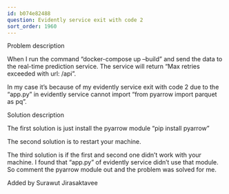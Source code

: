 ```yaml
---
id: b074e82488
question: Evidently service exit with code 2
sort_order: 1960
---
```


Problem description

When I run the command “docker-compose up –build” and send the data to the real-time prediction service. The service will return “Max retries exceeded with url: /api”.

In my case it’s because of my evidently service exit with code 2 due to the “app.py” in evidently service cannot import “from pyarrow import parquet as pq”.

Solution description

The first solution is just install the pyarrow module “pip install pyarrow”

The second solution is to restart your machine.

The third solution is if the first and second one didn’t work with your machine. I found that “app.py” of evidently service didn’t use that module. So comment the pyarrow module out and the problem was solved for me.

Added by Surawut Jirasaktavee


